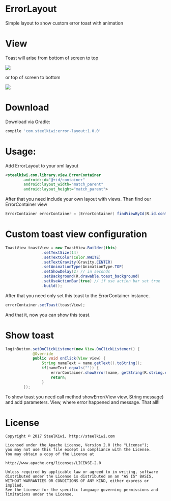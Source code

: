 # ErrorLayout
Simple layout to show custom error toast with animation

# View

Toast will arise from bottom of screen to top

![](https://github.com/steelkiwi/ErrorLayout/blob/master/assets/error-layout-top-animation.gif)

or top of screen to bottom

![](https://github.com/steelkiwi/ErrorLayout/blob/master/assets/error-layout-down-animation.gif)

# Download

Download via Gradle:

```gradle
compile 'com.steelkiwi:error-layout:1.0.0'
```

# Usage:

Add ErrorLayout to your xml layout

```xml
<steelkiwi.com.library.view.ErrorContainer
        android:id="@+id/container"
        android:layout_width="match_parent"
        android:layout_height="match_parent">
```

After that you need include your own layout with views. Than find our ErrorContainer view

```java
ErrorContainer errorContainer = (ErrorContainer) findViewById(R.id.container);
```

# Custom toast view configuration

```java
ToastView toastView = new ToastView.Builder(this)
                .setTextSize(14)
                .setTextColor(Color.WHITE)
                .setTextGravity(Gravity.CENTER)
                .setAnimationType(AnimationType.TOP)
                .setShowDelay(2) // in seconds
                .setBackground(R.drawable.toast_background)
                .setUseActionBar(true) // if use action bar set true
                .build();
```

After that you need only set this toast to the ErrorContainer instance.

```java
errorContainer.setToast(toastView);
```

And that it, now you can show this toast.

# Show toast

```java
loginButton.setOnClickListener(new View.OnClickListener() {
            @Override
            public void onClick(View view) {
                String nameText = name.getText().toString();
                if(nameText.equals("")) {
                    errorContainer.showError(name, getString(R.string.empty_name_message));
                    return;
                }
        });
```

To show toast you need call method showError(View view, String message) and add  parameters. View, where error happened and message. That all!!

# License

```
Copyright © 2017 SteelKiwi, http://steelkiwi.com

Licensed under the Apache License, Version 2.0 (the "License");
you may not use this file except in compliance with the License.
You may obtain a copy of the License at

http://www.apache.org/licenses/LICENSE-2.0

Unless required by applicable law or agreed to in writing, software
distributed under the License is distributed on an "AS IS" BASIS,
WITHOUT WARRANTIES OR CONDITIONS OF ANY KIND, either express or implied.
See the License for the specific language governing permissions and
limitations under the License.
```